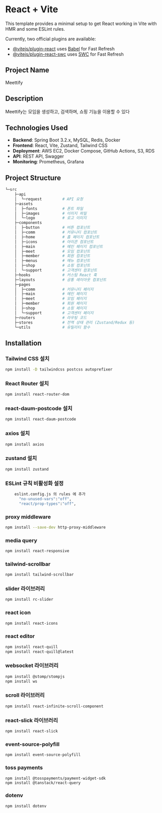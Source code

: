 # React + Vite

This template provides a minimal setup to get React working in Vite with HMR and some ESLint rules.

Currently, two official plugins are available:

- [@vitejs/plugin-react](https://github.com/vitejs/vite-plugin-react/blob/main/packages/plugin-react/README.md) uses [Babel](https://babeljs.io/) for Fast Refresh
- [@vitejs/plugin-react-swc](https://github.com/vitejs/vite-plugin-react-swc) uses [SWC](https://swc.rs/) for Fast Refresh

## Project Name

Meettify

## Description

Meettify는 모임을 생성하고, 검색하며, 쇼핑 기능을 이용할 수 있다

## Technologies Used

- **Backend**: Spring Boot 3.2.x, MySQL, Redis, Docker
- **Frontend**: React, Vite, Zustand, Tailwind CSS
- **Deployment**: AWS EC2, Docker Compose, GitHub Actions, S3, RDS
- **API**: REST API, Swagger
- **Monitoring**: Prometheus, Grafana

## Project Structure

```bash
└─src
    ├─api
    │  └─request         # API 요청
    ├─assets
    │  ├─fonts           # 폰트 파일
    │  ├─images          # 이미지 파일
    │  └─logo            # 로고 이미지
    ├─components
    │  ├─button          # 버튼 컴포넌트
    │  ├─comm            # 커뮤니티 컴포넌트
    │  ├─home            # 홈 페이지 컴포넌트
    │  ├─icons           # 아이콘 컴포넌트
    │  ├─main            # 메인 페이지 컴포넌트
    │  ├─meet            # 모임 컴포넌트
    │  ├─member          # 회원 컴포넌트
    │  ├─menus           # 메뉴 컴포넌트
    │  ├─shop            # 쇼핑 컴포넌트
    │  └─support         # 고객센터 컴포넌트
    ├─hooks              # 커스텀 React 훅
    ├─layouts            # 공통 레이아웃 컴포넌트
    ├─pages
    │  ├─comm            # 커뮤니티 페이지
    │  ├─main            # 메인 페이지
    │  ├─meet            # 모임 페이지
    │  ├─member          # 회원 페이지
    │  ├─shop            # 쇼핑 페이지
    │  └─support         # 고객센터 페이지
    ├─routers            # 라우팅 코드
    ├─stores             # 전역 상태 관리 (Zustand/Redux 등)
    └─utils              # 유틸리티 함수
```

## Installation

### Tailwind CSS 설치

```bash
npm install -D tailwindcss postcss autoprefixer
```

### React Router 설치

```bash
npm install react-router-dom
```

### react-daum-postcode 설치

```bash
npm install react-daum-postcode
```

### axios 설치

```bash
npm install axios
```

### zustand 설치

```bash
npm install zustand
```

### ESLint 규칙 비활성화 설정

```bash
    eslint.config.js 의 rules 에 추가
      "no-unused-vars":"off",
      "react/prop-types":"off",
```

### proxy middleware

```bash
npm install --save-dev http-proxy-middleware
```

### media query

```bash
npm install react-responsive
```

### tailwind-scrollbar

```bash
npm install tailwind-scrollbar
```

### slider 라이브러리

```bash
npm install rc-slider
```

### react icon

```bash
npm install react-icons
```

### react editor

```bash
npm install react-quill
npm install react-quill@latest
```

### websocket 라이브러리

```bash
npm install @stomp/stompjs
npm install ws

```

### scroll 라이브러리

```bash
npm install react-infinite-scroll-component
```

### react-slick 라이브러리

```bash
npm install react-slick
```

### event-source-polyfill

```
npm install event-source-polyfill
```

### toss payments

```
npm install @tosspayments/payment-widget-sdk
npm install @tanstack/react-query
```

### dotenv

```
npm install dotenv

```
